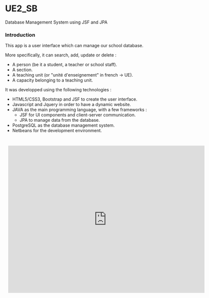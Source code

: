 # UE2_SB
Database Management System using JSF and JPA

<h3 class="text-center">Introduction</h3>
<p>This app is a user interface which can manage our school database.</p>
<p>More specifically, it can search, add, update or delete :</p>
<ul>
    <li>A person (be it a student, a teacher or school staff).</li>
    <li>A section.</li>
    <li>A teaching unit (or "unité d'enseignement" in french -> UE).</li>
    <li>A capacity belonging to a teaching unit.</li>
</ul>

<p>It was developped using the following technologies : </p>
<ul>
    <li>HTML5/CSS3, Bootstrap and JSF to create the user interface.</li>
    <li>Javascript and Jquery in order to have a dynamic website.</li>
    <li>JAVA as the main programming language, with a few frameworks :
        <ul>
            <li>JSF for UI components and client-server communication.</li>
            <li>JPA to manage data from the database.</li>
        </ul>
    </li>
    <li>PostgreSQL as the database management system.</li>
    <li>Netbeans for the development environment.</li>
</ul>
</br>
<div style="width: 640px; height: 480px; margin: 10px; position: relative;"><iframe allowfullscreen="allowfullscreen" frameborder="0" style="width:640px; height:480px" src="https://www.lucidchart.com/documents/embeddedchart/2cfc2532-21a6-411e-a627-ff9eadccab6d" id="AdEO0NQ6Wb~Z"></iframe></div>
